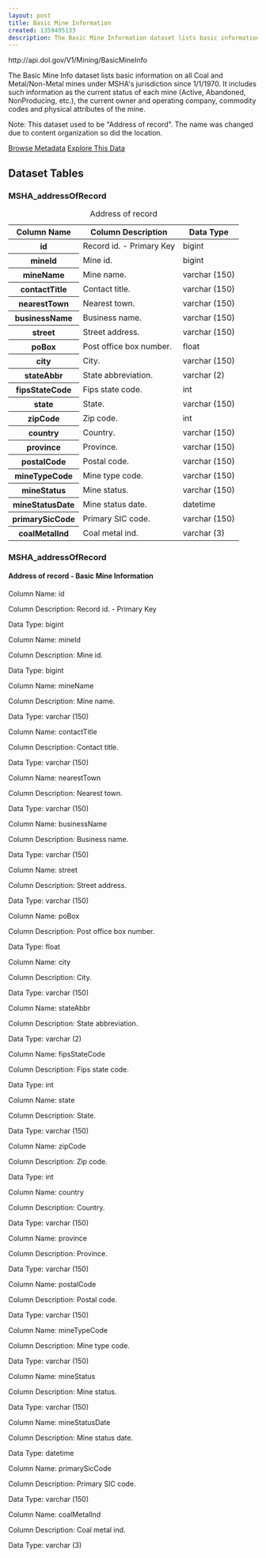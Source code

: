 ```yaml
---
layout: post
title: Basic Mine Information
created: 1359495133
description: The Basic Mine Information dataset lists basic information on all Coal and Metal/Non-Metal mines under MSHA's jurisdiction since 1/1/1970.
---
```


<div class="force_wrap apiurl">
<p>http://api.dol.gov/V1/Mining/BasicMineInfo</p>
</div>

<p>The Basic Mine Info dataset lists basic information on all Coal and Metal/Non-Metal mines under MSHA's jurisdiction since 1/1/1970. It includes such information as the current status of each mine (Active, Abandoned, NonProducing, etc.), the current owner and operating company, commodity codes and physical attributes of the mine.</p>

<p>Note: This dataset used to be "Address of record". The name was changed due to content organization so did the location.</p>

<a href ="http://api.dol.gov/V1/Mining/BasicMineInfo/$metadata" class="button radius button_dataset">Browse Metadata</a>
<a href ="https://devtools.dol.gov/APISampler/Home/Index1?datasetName=DOL%20Basic%20Mine%20Info%20Dataset" class="button radius button_dataset">Explore This Data</a>

## Dataset Tables  

<div class="dsktp_tbl">
	<h3>MSHA_addressOfRecord</h3>
	<table summary="Address of record - Basic Mine Information">
		<caption>Address of record</caption>
		<thead>
			<tr>
				<th scope="col">Column Name</th>
				<th scope="col">Column Description</th>
				<th scope="col">Data Type</th>
			</tr>
		</thead>
		<tbody>
			<tr>
				<th scope="row">id</th>
				<td>Record id. - Primary Key</td>
				<td>bigint</td>
			</tr>
			<tr>
				<th scope="row">mineId</th>
				<td>Mine id.</td>
				<td>bigint</td>
			</tr>
			<tr>
				<th scope="row">mineName</th>
				<td>Mine name.</td>
				<td>varchar (150)</td>
			</tr>
			<tr>
				<th scope="row">contactTitle</th>
				<td>Contact title.</td>
				<td>varchar (150)</td>
			</tr>
			<tr>
				<th scope="row">nearestTown</th>
				<td>Nearest town.</td>
				<td>varchar (150)</td>
			</tr>
			<tr>
				<th scope="row">businessName</th>
				<td>Business name.</td>
				<td>varchar (150)</td>
			</tr>
			<tr>
				<th scope="row">street</th>
				<td>Street address.</td>
				<td>varchar (150)</td>
			</tr>
			<tr>
				<th scope="row">poBox</th>
				<td>Post office box number.</td>
				<td>float</td>
			</tr>
			<tr>
				<th scope="row">city</th>
				<td>City.</td>
				<td>varchar (150)</td>
			</tr>
			<tr>
				<th scope="row">stateAbbr</th>
				<td>State abbreviation.</td>
				<td>varchar (2)</td>
			</tr>
			<tr>
				<th scope="row">fipsStateCode</th>
				<td>Fips state code.</td>
				<td>int</td>
			</tr>
			<tr>
				<th scope="row">state</th>
				<td>State.</td>
				<td>varchar (150)</td>
			</tr>
			<tr>
				<th scope="row">zipCode</th>
				<td>Zip code.</td>
				<td>int</td>
			</tr>
			<tr>
				<th scope="row">country</th>
				<td>Country.</td>
				<td>varchar (150)</td>
			</tr>
			<tr>
				<th scope="row">province</th>
				<td>Province.</td>
				<td>varchar (150)</td>
			</tr>
			<tr>
				<th scope="row">postalCode</th>
				<td>Postal code.</td>
				<td>varchar (150)</td>
			</tr>
			<tr>
				<th scope="row">mineTypeCode</th>
				<td>Mine type code.</td>
				<td>varchar (150)</td>
			</tr>
			<tr>
				<th scope="row">mineStatus</th>
				<td>Mine status.</td>
				<td>varchar (150)</td>
			</tr>
			<tr>
				<th scope="row">mineStatusDate</th>
				<td>Mine status date.</td>
				<td>datetime</td>
			</tr>
			<tr>
				<th scope="row">primarySicCode</th>
				<td>Primary SIC code.</td>
				<td>varchar (150)</td>
			</tr>
			<tr>
				<th scope="row">coalMetalInd</th>
				<td>Coal metal ind.</td>
				<td>varchar (3)</td>
			</tr>
		</tbody>
	</table>
</div>

<div class="mbl_tbl">
	<h3>MSHA_addressOfRecord</h3>
	<h4>Address of record - Basic Mine Information</h4>
	<div class="odd_row">
		<p class="mbl-strng">Column Name: id</p>
		<p><span class="mbl-strng">Column Description:</span> Record id. - Primary Key</p>
		<p><span class="mbl-strng">Data Type:</span> bigint</p>		
	</div>
	<div class="even_row">
		<p class="mbl-strng">Column Name: mineId</p>
		<p><span class="mbl-strng">Column Description:</span> Mine id.</p>
		<p><span class="mbl-strng">Data Type:</span> bigint</p>		
	</div>
	<div class="odd_row">
		<p class="mbl-strng">Column Name: mineName</p>
		<p><span class="mbl-strng">Column Description:</span> Mine name.</p>
		<p><span class="mbl-strng">Data Type:</span> varchar (150)</p>		
	</div>
	<div class="even_row">
		<p class="mbl-strng">Column Name: contactTitle</p>
		<p><span class="mbl-strng">Column Description:</span> Contact title.</p>
		<p><span class="mbl-strng">Data Type:</span> varchar (150)</p>		
	</div>
	<div class="odd_row">
		<p class="mbl-strng">Column Name: nearestTown</p>
		<p><span class="mbl-strng">Column Description:</span> Nearest town.</p>
		<p><span class="mbl-strng">Data Type:</span> varchar (150)</p>		
	</div>
	<div class="even_row">
		<p class="mbl-strng">Column Name: businessName</p>
		<p><span class="mbl-strng">Column Description:</span> Business name.</p>
		<p><span class="mbl-strng">Data Type:</span> varchar (150)</p>		
	</div>
	<div class="odd_row">
		<p class="mbl-strng">Column Name: street</p>
		<p><span class="mbl-strng">Column Description:</span> Street address.</p>
		<p><span class="mbl-strng">Data Type:</span> varchar (150)</p>		
	</div>
	<div class="even_row">
		<p class="mbl-strng">Column Name: poBox</p>
		<p><span class="mbl-strng">Column Description:</span> Post office box number.</p>
		<p><span class="mbl-strng">Data Type:</span> float</p>		
	</div>
	<div class="odd_row">
		<p class="mbl-strng">Column Name: city</p>
		<p><span class="mbl-strng">Column Description:</span> City.</p>
		<p><span class="mbl-strng">Data Type:</span> varchar (150)</p>		
	</div>
	<div class="even_row">
		<p class="mbl-strng">Column Name: stateAbbr</p>
		<p><span class="mbl-strng">Column Description:</span> State abbreviation.</p>
		<p><span class="mbl-strng">Data Type:</span> varchar (2)</p>		
	</div>
	<div class="odd_row">
		<p class="mbl-strng">Column Name: fipsStateCode</p>
		<p><span class="mbl-strng">Column Description:</span> Fips state code.</p>
		<p><span class="mbl-strng">Data Type:</span> int</p>		
	</div>
	<div class="even_row">
		<p class="mbl-strng">Column Name: state</p>
		<p><span class="mbl-strng">Column Description:</span> State.</p>
		<p><span class="mbl-strng">Data Type:</span> varchar (150)</p>		
	</div>
	<div class="odd_row">
		<p class="mbl-strng">Column Name: zipCode</p>
		<p><span class="mbl-strng">Column Description:</span> Zip code.</p>
		<p><span class="mbl-strng">Data Type:</span> int</p>		
	</div>
	<div class="even_row">
		<p class="mbl-strng">Column Name: country</p>
		<p><span class="mbl-strng">Column Description:</span> Country.</p>
		<p><span class="mbl-strng">Data Type:</span> varchar (150)</p>		
	</div>
	<div class="odd_row">
		<p class="mbl-strng">Column Name: province</p>
		<p><span class="mbl-strng">Column Description:</span> Province.</p>
		<p><span class="mbl-strng">Data Type:</span> varchar (150)</p>		
	</div>
	<div class="even_row">
		<p class="mbl-strng">Column Name: postalCode</p>
		<p><span class="mbl-strng">Column Description:</span> Postal code.</p>
		<p><span class="mbl-strng">Data Type:</span> varchar (150)</p>		
	</div>
	<div class="odd_row">
		<p class="mbl-strng">Column Name: mineTypeCode</p>
		<p><span class="mbl-strng">Column Description:</span> Mine type code.</p>
		<p><span class="mbl-strng">Data Type:</span> varchar (150)</p>		
	</div>
	<div class="even_row">
		<p class="mbl-strng">Column Name: mineStatus</p>
		<p><span class="mbl-strng">Column Description:</span> Mine status.</p>
		<p><span class="mbl-strng">Data Type:</span> varchar (150)</p>		
	</div>
	<div class="odd_row">
		<p class="mbl-strng">Column Name: mineStatusDate</p>
		<p><span class="mbl-strng">Column Description:</span> Mine status date.</p>
		<p><span class="mbl-strng">Data Type:</span> datetime</p>		
	</div>
	<div class="even_row">
		<p class="mbl-strng">Column Name: primarySicCode</p>
		<p><span class="mbl-strng">Column Description:</span> Primary SIC code.</p>
		<p><span class="mbl-strng">Data Type:</span> varchar (150)</p>		
	</div>
	<div class="odd_row">
		<p class="mbl-strng">Column Name: coalMetalInd</p>
		<p><span class="mbl-strng">Column Description:</span> Coal metal ind.</p>
		<p><span class="mbl-strng">Data Type:</span> varchar (3)</p>		
	</div>
</div>
